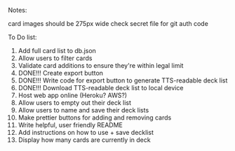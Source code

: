 


Notes:

card images should be 275px wide
check secret file for git auth code

To Do list:

1) Add full card list to db.json
2) Allow users to filter cards
3) Validate card additions to ensure they're within legal limit
4) DONE!!! Create export button
5) DONE!!! Write code for export button to generate TTS-readable deck list
6) DONE!!! Download TTS-readable deck list to local device
7) Host web app online (Heroku? AWS?)
8) Allow users to empty out their deck list
9) Allow users to name and save their deck lists
10) Make prettier buttons for adding and removing cards
11) Write helpful, user friendly README
12) Add instructions on how to use + save decklist
13) Display how many cards are currently in deck
